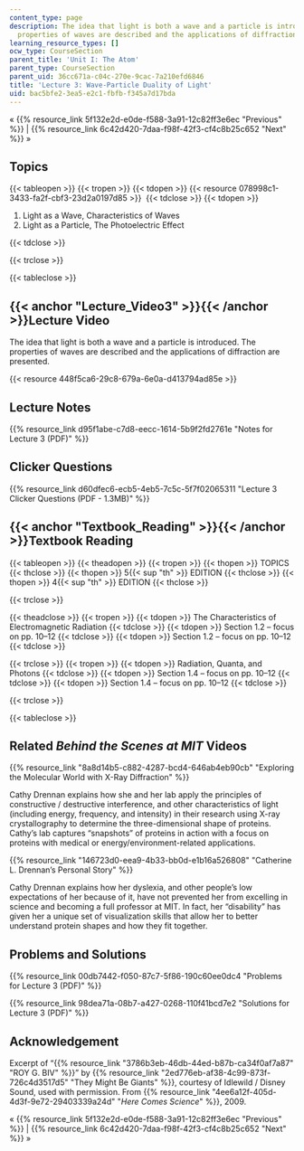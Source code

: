 ```yaml
---
content_type: page
description: The idea that light is both a wave and a particle is introduced. The
  properties of waves are described and the applications of diffraction are presented.
learning_resource_types: []
ocw_type: CourseSection
parent_title: 'Unit I: The Atom'
parent_type: CourseSection
parent_uid: 36cc671a-c04c-270e-9cac-7a210efd6846
title: 'Lecture 3: Wave-Particle Duality of Light'
uid: bac5bfe2-3ea5-e2c1-fbfb-f345a7d17bda
---
```


« {{% resource_link 5f132e2d-e0de-f588-3a91-12c82ff3e6ec "Previous" %}} | {{% resource_link 6c42d420-7daa-f98f-42f3-cf4c8b25c652 "Next" %}} »

Topics
------

{{< tableopen >}}
{{< tropen >}}
{{< tdopen >}}
{{< resource 078998c1-3433-fa2f-cbf3-23d2a0197d85 >}} 
{{< tdclose >}}
{{< tdopen >}}


1.  Light as a Wave, Characteristics of Waves
2.  Light as a Particle, The Photoelectric Effect


{{< tdclose >}}

{{< trclose >}}

{{< tableclose >}}

{{< anchor "Lecture_Video3" >}}{{< /anchor >}}Lecture Video
-----------------------------------------------------------

The idea that light is both a wave and a particle is introduced. The properties of waves are described and the applications of diffraction are presented.

{{< resource 448f5ca6-29c8-679a-6e0a-d413794ad85e >}}

Lecture Notes
-------------

{{% resource_link d95f1abe-c7d8-eecc-1614-5b9f2fd2761e "Notes for Lecture 3 (PDF)" %}}

Clicker Questions
-----------------

{{% resource_link d60dfec6-ecb5-4eb5-7c5c-5f7f02065311 "Lecture 3 Clicker Questions (PDF - 1.3MB)" %}}

{{< anchor "Textbook_Reading" >}}{{< /anchor >}}Textbook Reading
----------------------------------------------------------------

{{< tableopen >}}
{{< theadopen >}}
{{< tropen >}}
{{< thopen >}}
TOPICS
{{< thclose >}}
{{< thopen >}}
5{{< sup "th" >}} EDITION
{{< thclose >}}
{{< thopen >}}
4{{< sup "th" >}} EDITION
{{< thclose >}}

{{< trclose >}}

{{< theadclose >}}
{{< tropen >}}
{{< tdopen >}}
The Characteristics of Electromagnetic Radiation
{{< tdclose >}}
{{< tdopen >}}
Section 1.2 – focus on pp. 10–12
{{< tdclose >}}
{{< tdopen >}}
Section 1.2 – focus on pp. 10–12
{{< tdclose >}}

{{< trclose >}}
{{< tropen >}}
{{< tdopen >}}
Radiation, Quanta, and Photons
{{< tdclose >}}
{{< tdopen >}}
Section 1.4 – focus on pp. 10–12
{{< tdclose >}}
{{< tdopen >}}
Section 1.4 – focus on pp. 10–12
{{< tdclose >}}

{{< trclose >}}

{{< tableclose >}}

Related _Behind the Scenes at MIT_ Videos
-----------------------------------------

{{% resource_link "8a8d14b5-c882-4287-bcd4-646ab4eb90cb" "Exploring the Molecular World with X-Ray Diffraction" %}}

Cathy Drennan explains how she and her lab apply the principles of constructive / destructive interference, and other characteristics of light (including energy, frequency, and intensity) in their research using X-ray crystallography to determine the three-dimensional shape of proteins. Cathy’s lab captures “snapshots” of proteins in action with a focus on proteins with medical or energy/environment-related applications.

{{% resource_link "146723d0-eea9-4b33-bb0d-e1b16a526808" "Catherine L. Drennan’s Personal Story" %}}

Cathy Drennan explains how her dyslexia, and other people’s low expectations of her because of it, have not prevented her from excelling in science and becoming a full professor at MIT. In fact, her “disability” has given her a unique set of visualization skills that allow her to better understand protein shapes and how they fit together.

Problems and Solutions
----------------------

{{% resource_link 00db7442-f050-87c7-5f86-190c60ee0dc4 "Problems for Lecture 3 (PDF)" %}}

{{% resource_link 98dea71a-08b7-a427-0268-110f41bcd7e2 "Solutions for Lecture 3 (PDF)" %}}

Acknowledgement
---------------

Excerpt of “{{% resource_link "3786b3eb-46db-44ed-b87b-ca34f0af7a87" "ROY G. BIV" %}}” by {{% resource_link "2ed776eb-af38-4c99-873f-726c4d3517d5" "They Might Be Giants" %}}, courtesy of Idlewild / Disney Sound, used with permission. From {{% resource_link "4ee6a12f-405d-4d3f-9e72-29403339a24d" "_Here Comes Science_" %}}, 2009.

« {{% resource_link 5f132e2d-e0de-f588-3a91-12c82ff3e6ec "Previous" %}} | {{% resource_link 6c42d420-7daa-f98f-42f3-cf4c8b25c652 "Next" %}} »